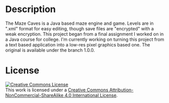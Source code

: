 # Description
The Maze Caves is a Java based maze engine and game. Levels are in ".xml" format for easy editing, though save files are "encrypted" with a weak encryption.
This project began from a final assignment I worked on in a Java course for college. I'm currently working on turning this project from a text based application into a low-res pixel graphics based one. The original is available under the branch 1.0.0.

# License
<a rel="license" href="http://creativecommons.org/licenses/by-nc-sa/4.0/"><img alt="Creative Commons License" style="border-width:0" src="https://i.creativecommons.org/l/by-nc-sa/4.0/88x31.png" /></a><br />This work is licensed under a <a rel="license" href="http://creativecommons.org/licenses/by-nc-sa/4.0/">Creative Commons Attribution-NonCommercial-ShareAlike 4.0 International License</a>.